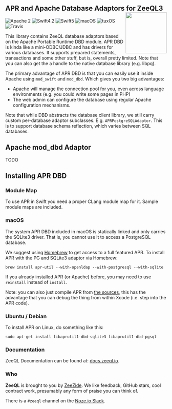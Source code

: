 <h2>APR and Apache Database Adaptors for ZeeQL3
  <img src="http://zeezide.com/img/ZeeQLIcon1024-QL.svg"
       align="right" width="128" height="128" />
</h2>

![Apache 2](https://img.shields.io/badge/apache-2-yellow.svg)
![Swift4.2](https://img.shields.io/badge/swift-4.2-blue.svg)
![Swift5](https://img.shields.io/badge/swift-5-blue.svg)
![macOS](https://img.shields.io/badge/os-macOS-green.svg?style=flat)
![tuxOS](https://img.shields.io/badge/os-tuxOS-green.svg?style=flat)
![Travis](https://travis-ci.org/ZeeQL/ZeeQL3Apache.svg?branch=develop)

This library contains ZeeQL database adaptors based on the Apache Portable
Runtime DBD module. APR DBD is kinda like a mini-ODBC/JDBC and has drivers
for various databases. It supports prepared statements, transactions and
some other stuff, but is, overall pretty limited.
Note that you can also get the a handle to the native database library (e.g.
libpq).

The primary advantage of APR DBD is that you can easily use it inside Apache
using `mod_swift` and `mod_dbd`. Which gives you two big advantages:

- Apache will manage the connection pool for you, even across language
  environments (e.g. you could write some pages in PHP)
- The web admin can configure the database using regular Apache configuration
  mechanisms.

Note that while DBD abstracts the database client library, we still carry
custom per-database adaptor subclasses. E.g. `APRPostgreSQLAdaptor`. This
is to support database schema reflection, which varies between SQL databases.

## Apache mod_dbd Adaptor

TODO


## Installing APR DBD

### Module Map

To use APR in Swift you need a proper CLang module map for it. 
Sample module maps are included.

### macOS

The system APR DBD included in macOS is statically linked and only carries
the SQLite3 driver. That is, you cannot use it to access a PostgreSQL database.

We suggest using [Homebrew](https://brew.sh) to get access to a full featured 
APR. To install APR with the PG and SQLite3 adaptor via Homebrew:

    brew install apr-util --with-openldap --with-postgresql --with-sqlite

If you already installed APR (or Apache) before, you may need to use
`reinstall` instead of `install`.

Note: you can also just compile APR from [the sources](https://apr.apache.org),
this has the advantage that you can debug the thing from within Xcode (i.e.
step into the APR code).

### Ubuntu / Debian

To install APR on Linux, do something like this:

    sudo apt-get install libaprutil1-dbd-sqlite3 libaprutil1-dbd-pgsql

### Documentation

ZeeQL Documentation can be found at:
[docs.zeeql.io](http://docs.zeeql.io/).

### Who

**ZeeQL** is brought to you by
[ZeeZide](http://zeezide.de).
We like feedback, GitHub stars, cool contract work,
presumably any form of praise you can think of.

There is a `#zeeql` channel on the [Noze.io Slack](http://slack.noze.io).
